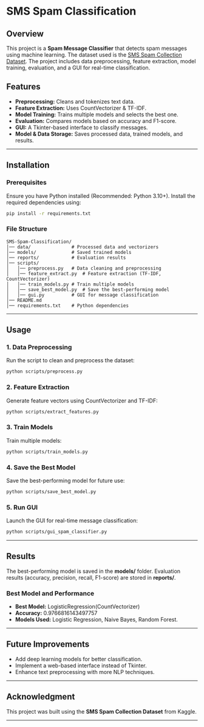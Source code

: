 # SMS Spam Classification

## Overview
This project is a **Spam Message Classifier** that detects spam messages using machine learning. The dataset used is the [SMS Spam Collection Dataset](https://www.kaggle.com/datasets/uciml/sms-spam-collection-dataset). The project includes data preprocessing, feature extraction, model training, evaluation, and a GUI for real-time classification.

## Features
- **Preprocessing:** Cleans and tokenizes text data.
- **Feature Extraction:** Uses CountVectorizer & TF-IDF.
- **Model Training:** Trains multiple models and selects the best one.
- **Evaluation:** Compares models based on accuracy and F1-score.
- **GUI:** A Tkinter-based interface to classify messages.
- **Model & Data Storage:** Saves processed data, trained models, and results.

---

## Installation

### Prerequisites
Ensure you have Python installed (Recommended: Python 3.10+). Install the required dependencies using:

```bash
pip install -r requirements.txt
```

### File Structure
```
SMS-Spam-Classification/
│── data/               # Processed data and vectorizers
│── models/             # Saved trained models
│── reports/            # Evaluation results
│── scripts/
│   │── preprocess.py   # Data cleaning and preprocessing
│   │── feature_extract.py  # Feature extraction (TF-IDF, CountVectorizer)
│   │── train_models.py # Train multiple models
│   │── save_best_model.py  # Save the best-performing model
│   │── gui.py          # GUI for message classification
│── README.md
│── requirements.txt    # Python dependencies
```

---

## Usage

### 1. Data Preprocessing
Run the script to clean and preprocess the dataset:
```bash
python scripts/preprocess.py
```

### 2. Feature Extraction
Generate feature vectors using CountVectorizer and TF-IDF:
```bash
python scripts/extract_features.py
```

### 3. Train Models
Train multiple models:
```bash
python scripts/train_models.py
```

### 4. Save the Best Model
Save the best-performing model for future use:
```bash
python scripts/save_best_model.py
```

### 5. Run GUI
Launch the GUI for real-time message classification:
```bash
python scripts/gui_spam_classifier.py
```

---

## Results
The best-performing model is saved in the **models/** folder. Evaluation results (accuracy, precision, recall, F1-score) are stored in **reports/**.

### Best Model and Performance
- **Best Model:** LogisticRegression(CountVectorizer)
- **Accuracy:** 0.9766816143497757
- **Models Used:** Logistic Regression, Naive Bayes, Random Forest.

---

## Future Improvements
- Add deep learning models for better classification.
- Implement a web-based interface instead of Tkinter.
- Enhance text preprocessing with more NLP techniques.

---

## Acknowledgment
This project was built using the **SMS Spam Collection Dataset** from Kaggle.

---

